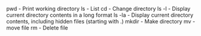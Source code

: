 pwd - Print working directory
ls - List
cd - Change directory
ls -l - Display current directory contents in a long format
ls -la - Display current directory contents, including hidden files (starting with .)
mkdir - Make directory
mv - move file
rm - Delete file
